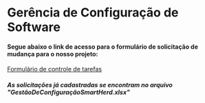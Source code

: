 # Gerência de Configuração de Software

<h4>Segue abaixo o link de acesso para o formulário de solicitação de mudança para o nosso projeto: </h4>
<a
   href="https://forms.gle/sG6KKv84MTbZtouEA">
  Formulário de controle de tarefas
<a>
  
<h5>As solicitações já cadastradas se encontram no arquivo "GestãoDeConfiguraçãoSmartHerd.xlsx"</h5>
